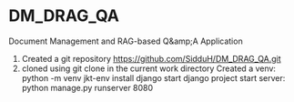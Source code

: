 # DM_DRAG_QA
Document Management and RAG-based Q&amp;amp;A Application

1. Created a git repository https://github.com/SidduH/DM_DRAG_QA.git
2. cloned using git clone in the current work directory
Created a venv: python -m venv jkt-env
install django
start django project
start server: python manage.py runserver 8080